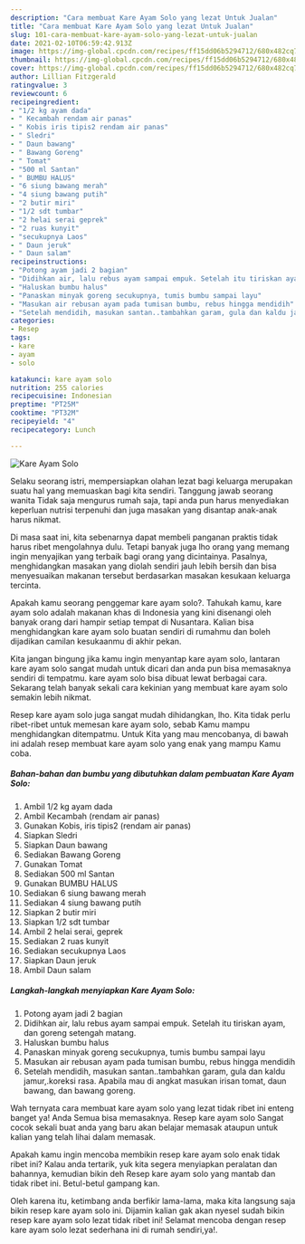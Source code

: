 ```yaml
---
description: "Cara membuat Kare Ayam Solo yang lezat Untuk Jualan"
title: "Cara membuat Kare Ayam Solo yang lezat Untuk Jualan"
slug: 101-cara-membuat-kare-ayam-solo-yang-lezat-untuk-jualan
date: 2021-02-10T06:59:42.913Z
image: https://img-global.cpcdn.com/recipes/ff15dd06b5294712/680x482cq70/kare-ayam-solo-foto-resep-utama.jpg
thumbnail: https://img-global.cpcdn.com/recipes/ff15dd06b5294712/680x482cq70/kare-ayam-solo-foto-resep-utama.jpg
cover: https://img-global.cpcdn.com/recipes/ff15dd06b5294712/680x482cq70/kare-ayam-solo-foto-resep-utama.jpg
author: Lillian Fitzgerald
ratingvalue: 3
reviewcount: 6
recipeingredient:
- "1/2 kg ayam dada"
- " Kecambah rendam air panas"
- " Kobis iris tipis2 rendam air panas"
- " Sledri"
- " Daun bawang"
- " Bawang Goreng"
- " Tomat"
- "500 ml Santan"
- " BUMBU HALUS"
- "6 siung bawang merah"
- "4 siung bawang putih"
- "2 butir miri"
- "1/2 sdt tumbar"
- "2 helai serai geprek"
- "2 ruas kunyit"
- "secukupnya Laos"
- " Daun jeruk"
- " Daun salam"
recipeinstructions:
- "Potong ayam jadi 2 bagian"
- "Didihkan air, lalu rebus ayam sampai empuk. Setelah itu tiriskan ayam, dan goreng setengah matang."
- "Haluskan bumbu halus"
- "Panaskan minyak goreng secukupnya, tumis bumbu sampai layu"
- "Masukan air rebusan ayam pada tumisan bumbu, rebus hingga mendidih"
- "Setelah mendidih, masukan santan..tambahkan garam, gula dan kaldu jamur,.koreksi rasa. Apabila mau di angkat masukan irisan tomat, daun bawang, dan bawang goreng."
categories:
- Resep
tags:
- kare
- ayam
- solo

katakunci: kare ayam solo 
nutrition: 255 calories
recipecuisine: Indonesian
preptime: "PT25M"
cooktime: "PT32M"
recipeyield: "4"
recipecategory: Lunch

---
```



![Kare Ayam Solo](https://img-global.cpcdn.com/recipes/ff15dd06b5294712/680x482cq70/kare-ayam-solo-foto-resep-utama.jpg)

Selaku seorang istri, mempersiapkan olahan lezat bagi keluarga merupakan suatu hal yang memuaskan bagi kita sendiri. Tanggung jawab seorang  wanita Tidak saja mengurus rumah saja, tapi anda pun harus menyediakan keperluan nutrisi terpenuhi dan juga masakan yang disantap anak-anak harus nikmat.

Di masa  saat ini, kita sebenarnya dapat membeli panganan praktis tidak harus ribet mengolahnya dulu. Tetapi banyak juga lho orang yang memang ingin menyajikan yang terbaik bagi orang yang dicintainya. Pasalnya, menghidangkan masakan yang diolah sendiri jauh lebih bersih dan bisa menyesuaikan makanan tersebut berdasarkan masakan kesukaan keluarga tercinta. 



Apakah kamu seorang penggemar kare ayam solo?. Tahukah kamu, kare ayam solo adalah makanan khas di Indonesia yang kini disenangi oleh banyak orang dari hampir setiap tempat di Nusantara. Kalian bisa menghidangkan kare ayam solo buatan sendiri di rumahmu dan boleh dijadikan camilan kesukaanmu di akhir pekan.

Kita jangan bingung jika kamu ingin menyantap kare ayam solo, lantaran kare ayam solo sangat mudah untuk dicari dan anda pun bisa memasaknya sendiri di tempatmu. kare ayam solo bisa dibuat lewat berbagai cara. Sekarang telah banyak sekali cara kekinian yang membuat kare ayam solo semakin lebih nikmat.

Resep kare ayam solo juga sangat mudah dihidangkan, lho. Kita tidak perlu ribet-ribet untuk memesan kare ayam solo, sebab Kamu mampu menghidangkan ditempatmu. Untuk Kita yang mau mencobanya, di bawah ini adalah resep membuat kare ayam solo yang enak yang mampu Kamu coba.

<!--inarticleads1-->

##### Bahan-bahan dan bumbu yang dibutuhkan dalam pembuatan Kare Ayam Solo:

1. Ambil 1/2 kg ayam dada
1. Ambil  Kecambah (rendam air panas)
1. Gunakan  Kobis, iris tipis2 (rendam air panas)
1. Siapkan  Sledri
1. Siapkan  Daun bawang
1. Sediakan  Bawang Goreng
1. Gunakan  Tomat
1. Sediakan 500 ml Santan
1. Gunakan  BUMBU HALUS
1. Sediakan 6 siung bawang merah
1. Sediakan 4 siung bawang putih
1. Siapkan 2 butir miri
1. Siapkan 1/2 sdt tumbar
1. Ambil 2 helai serai, geprek
1. Sediakan 2 ruas kunyit
1. Sediakan secukupnya Laos
1. Siapkan  Daun jeruk
1. Ambil  Daun salam




<!--inarticleads2-->

##### Langkah-langkah menyiapkan Kare Ayam Solo:

1. Potong ayam jadi 2 bagian
1. Didihkan air, lalu rebus ayam sampai empuk. Setelah itu tiriskan ayam, dan goreng setengah matang.
1. Haluskan bumbu halus
1. Panaskan minyak goreng secukupnya, tumis bumbu sampai layu
1. Masukan air rebusan ayam pada tumisan bumbu, rebus hingga mendidih
1. Setelah mendidih, masukan santan..tambahkan garam, gula dan kaldu jamur,.koreksi rasa. Apabila mau di angkat masukan irisan tomat, daun bawang, dan bawang goreng.




Wah ternyata cara membuat kare ayam solo yang lezat tidak ribet ini enteng banget ya! Anda Semua bisa memasaknya. Resep kare ayam solo Sangat cocok sekali buat anda yang baru akan belajar memasak ataupun untuk kalian yang telah lihai dalam memasak.

Apakah kamu ingin mencoba membikin resep kare ayam solo enak tidak ribet ini? Kalau anda tertarik, yuk kita segera menyiapkan peralatan dan bahannya, kemudian bikin deh Resep kare ayam solo yang mantab dan tidak ribet ini. Betul-betul gampang kan. 

Oleh karena itu, ketimbang anda berfikir lama-lama, maka kita langsung saja bikin resep kare ayam solo ini. Dijamin kalian gak akan nyesel sudah bikin resep kare ayam solo lezat tidak ribet ini! Selamat mencoba dengan resep kare ayam solo lezat sederhana ini di rumah sendiri,ya!.

